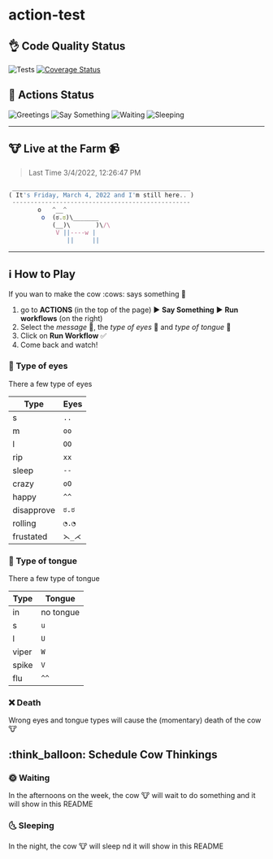 # action-test

## :ok_hand: Code Quality Status
![Tests](https://github.com/gastonpereyra/action-test/workflows/Tests/badge.svg)
[![Coverage Status](https://img.shields.io/coveralls/github/gastonpereyra/action-test/master.svg)](https://coveralls.io/r/gastonpereyra/action-test?branch=master)

## :battery: Actions Status
![Greetings](https://github.com/gastonpereyra/action-test/workflows/Greetings/badge.svg)
![Say Something](https://github.com/gastonpereyra/action-test/workflows/Say%20Something/badge.svg)
![Waiting](https://github.com/gastonpereyra/action-test/workflows/Waiting/badge.svg)
![Sleeping](https://github.com/gastonpereyra/action-test/workflows/Sleeping/badge.svg)

---

## :cow: Live at the Farm :video_camera:

> Last Time 3/4/2022, 12:26:47 PM

```js
 _________________________________________________
( It's Friday, March 4, 2022 and I'm still here.. )
 -------------------------------------------------
        o   ^__^
         o  (ಠ.ಠ)\_______
            (__)\       )\/\
             V ||----w |
                ||     ||
```

---

## :information_source: How to Play

If you wan to make the cow :cows: says something :speech_balloon:

1. go to **ACTIONS** (in the top of the page) :arrow_forward: **Say Something** :arrow_forward: **Run workflows** (on the right)
2. Select the *message* :speech_balloon:, the *type of eyes* :eyes: and *type of tongue* :tongue:
3. Click on **Run Workflow** :white_check_mark:
4. Come back and watch!

### :eyes: Type of eyes

There a few type of eyes

| Type | Eyes |
|------|------|
| s    | `..` |
| m    | `oo` |
| l    | `OO` |
| rip  | `xx` |
| sleep | `--` |
| crazy | `oO` |
| happy | `^^` |
| disapprove | `ಠ.ಠ` |
| rolling | `◔.◔` |
| frustated | `⋋_⋌` |

### :tongue: Type of tongue

There a few type of tongue

| Type | Tongue |
|------|------|
| in   | no tongue |
| s    | `u` |
| l    | `U` |
| viper | `W` |
| spike | `V` |
| flu | `^^` |

### :x: Death

Wrong eyes and tongue types will cause the (momentary) death of the cow :cow:

## :think_balloon: Schedule Cow Thinkings

### :sun_with_face: Waiting

In the afternoons on the week, the cow :cow: will wait to do something and it will show in this README

### :last_quarter_moon_with_face: Sleeping

In the night, the cow :cow: will sleep nd it will show in this README

